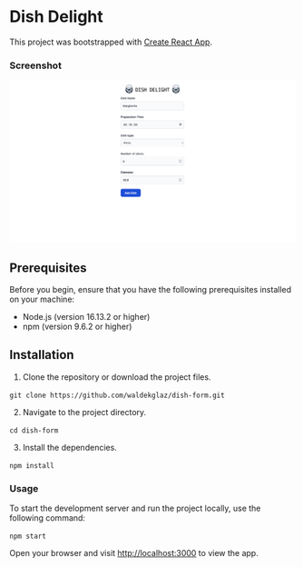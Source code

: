 # Dish Delight

This project was bootstrapped with [Create React App](https://github.com/facebook/create-react-app).

### Screenshot

![](./dish-delight-ss.png)

## Prerequisites

Before you begin, ensure that you have the following prerequisites installed on your machine:

- Node.js (version 16.13.2 or higher)
- npm (version 9.6.2 or higher)

## Installation

1. Clone the repository or download the project files.

`git clone https://github.com/waldekglaz/dish-form.git`

2. Navigate to the project directory.

`cd dish-form`

3. Install the dependencies.

`npm install`

### Usage

To start the development server and run the project locally, use the following command:

`npm start`

Open your browser and visit [http://localhost:3000](http://localhost:3000) to view the app.
